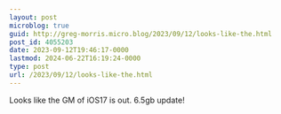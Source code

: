 ```yaml
---
layout: post
microblog: true
guid: http://greg-morris.micro.blog/2023/09/12/looks-like-the.html
post_id: 4055203
date: 2023-09-12T19:46:17-0000
lastmod: 2024-06-22T16:19:24-0000
type: post
url: /2023/09/12/looks-like-the.html
---
```

Looks like the GM of iOS17 is out. 6.5gb update! 
